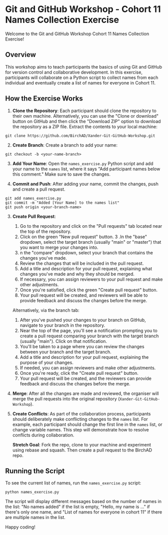 # Git and GitHub Workshop - Cohort 11 Names Collection Exercise

Welcome to the Git and GitHub Workshop Cohort 11 Names Collection Exercise!

## Overview

This workshop aims to teach participants the basics of using Git and GitHub for version control and collaborative development. In this exercise, participants will collaborate on a Python script to collect names from each individual and eventually create a list of names for everyone in Cohort 11.

## How the Exercise Works

1. **Clone the Repository**:
   Each participant should clone the repository to their own machine.
   Alternatively, you can use the "Clone or download" button on GitHub and then click the "Download ZIP" option to download the repository as a ZIP file. Extract the contents to your local machine:

```
git clone https://github.com/BirchAD/Xander-Git-GitHub-Workshop.git
```
2. **Create Branch**:
   Create a branch to add your name:

```
git checkout -b <your-name-branch>
```

3. **Add Your Name**:
   Open the `names_exercise.py` Python script and add your name to the `names` list, where it says "Add participant names below this comment." Make sure to save the changes.

3. **Commit and Push**:
   After adding your name, commit the changes, push and create a pull request.

```
git add names_exercise.py
git commit -m "Added [Your Name] to the names list"
git push origin <your-branch-name>
```

3. **Create Pull Request**:


   1. Go to the repository and click on the "Pull requests" tab located near the top of the repository.
   2. Click on the green "New pull request" button.
   3 .In the "base" dropdown, select the target branch (usually "main" or "master") that you want to merge your changes into.
   4. n the "compare" dropdown, select your branch that contains the changes you've made.
   5. Review the changes that will be included in the pull request.
   6. Add a title and description for your pull request, explaining what changes you've made and why they should be merged.
   7. If necessary, you can assign reviewers to your pull request and make other adjustments.
   8. Once you're satisfied, click the green "Create pull request" button.
   9. Your pull request will be created, and reviewers will be able to provide feedback and discuss the changes before the merge.
   
   Alternatively, via the branch tab:
   
   1. After you've pushed your changes to your branch on GitHub, navigate to your branch in the repository.
   2. Near the top of the page, you'll see a notification prompting you to create a pull request comparing your branch with the target branch (usually "main"). Click on that notification.
   3. You'll be taken to a page where you can review the changes between your branch and the target branch.
   4. Add a title and description for your pull request, explaining the purpose of your changes.
   5. If needed, you can assign reviewers and make other adjustments.
   6. Once you're ready, click the "Create pull request" button.
   7. Your pull request will be created, and the reviewers can provide feedback and discuss the changes before the merge.
   
5. **Merge**:
   After all the changes are made and reviewed, the organiser will merge the pull requests into the original repository (`Xander-Git-GitHub-Workshop`).

6. **Create Conflicts**:
   As part of the collaboration process, participants should deliberately make conflicting changes to the `names` list. For example, each participant should change the first    line in the `names` list, or change variable names. This step will demonstrate how to resolve conflicts during collaboration.

   **Stretch Goal**: Fork the repo, clone to your machine and experiment using rebase and squash.  Then create a pull request to the BirchAD repo.
   
## Running the Script

To see the current list of names, run the `names_exercise.py` script:

```python names_exercise.py```

The script will display different messages based on the number of names in the list: "No names added" if the list is empty, "Hello, my name is ..." if there's only one name, and "List of names for everyone in cohort 11" if there are multiple names in the list.

Happy coding!
